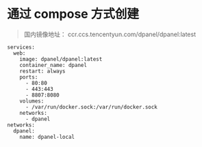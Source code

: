 # 通过 compose 方式创建

> 国内镜像地址： ccr.ccs.tencentyun.com/dpanel/dpanel:latest

```
services:
  web:
    image: dpanel/dpanel:latest
    container_name: dpanel
    restart: always
    ports:
      - 80:80
      - 443:443
      - 8807:8080
    volumes:
      - /var/run/docker.sock:/var/run/docker.sock
    networks:
      - dpanel
networks:
  dpanel:
    name: dpanel-local
```